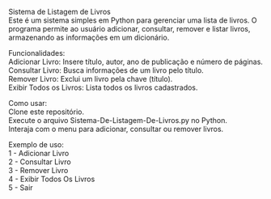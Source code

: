 Sistema de Listagem de Livros<br>
Este é um sistema simples em Python para gerenciar uma lista de livros. O programa permite ao usuário adicionar, consultar, remover e listar livros, armazenando as informações em um dicionário.

Funcionalidades:<br>
Adicionar Livro: Insere título, autor, ano de publicação e número de páginas.<br>
Consultar Livro: Busca informações de um livro pelo título.<br>
Remover Livro: Exclui um livro pela chave (título).<br>
Exibir Todos os Livros: Lista todos os livros cadastrados.<br>

Como usar:<br>
Clone este repositório.<br>
Execute o arquivo Sistema-De-Listagem-De-Livros.py no Python.<br>
Interaja com o menu para adicionar, consultar ou remover livros.<br>

Exemplo de uso: <br>
1 - Adicionar Livro<br>
2 - Consultar Livro<br>
3 - Remover Livro<br>
4 - Exibir Todos Os Livros<br>
5 - Sair<br>
